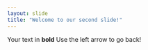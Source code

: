 ```yaml
---
layout: slide
title: "Welcome to our second slide!"
---
```

Your text in **bold**
Use the left arrow to go back!
